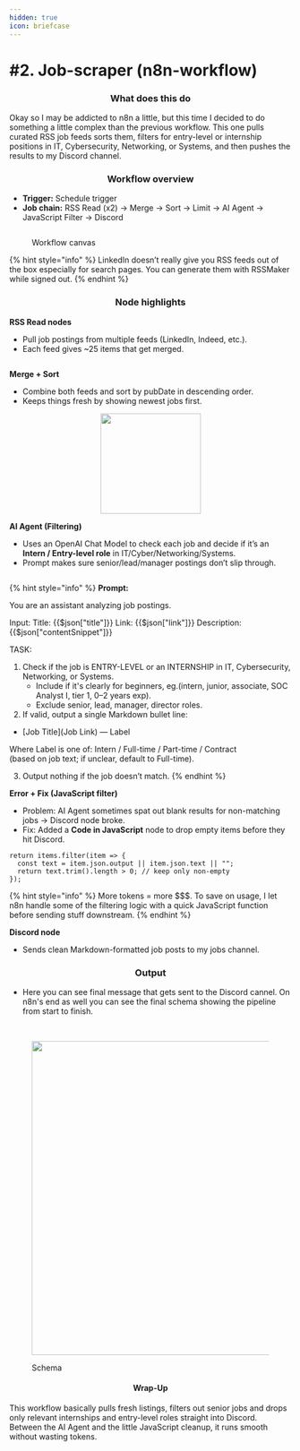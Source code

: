 ```yaml
---
hidden: true
icon: briefcase
---
```


# #2. Job-scraper (n8n-workflow)

<h3 align="center">What does this do</h3>

Okay so I may be addicted to n8n a little, but this time I decided to do something a little complex than the previous workflow. This one pulls curated RSS job feeds sorts them, filters for entry-level or internship positions in IT, Cybersecurity, Networking, or Systems, and then pushes the results to my Discord channel.



<h3 align="center">Workflow overview</h3>

* **Trigger:** Schedule trigger
* **Job chain:** RSS Read (x2) → Merge → Sort → Limit → AI Agent → JavaScript Filter → Discord

<figure><img src="../../.gitbook/assets/4e1c88bc-db7d-4252-9c73-ef5b437c9b9e.png" alt=""><figcaption><p>Workflow canvas</p></figcaption></figure>

{% hint style="info" %}
LinkedIn doesn’t really give you RSS feeds out of the box especially for search pages. You can generate them with RSSMaker while signed out.
{% endhint %}



<h3 align="center">Node highlights</h3>

**RSS Read nodes**

* Pull job postings from multiple feeds (LinkedIn, Indeed, etc.).
* Each feed gives \~25 items that get merged.

<figure><img src="../../.gitbook/assets/f18c1fd8-a669-4886-b200-848902df0d05.png" alt=""><figcaption></figcaption></figure>

**Merge + Sort**

* Combine both feeds and sort by pubDate in descending order.
* Keeps things fresh by showing newest jobs first.

<div align="center" data-full-width="true"><figure><img src="../../.gitbook/assets/3f333013-7822-49ce-857b-baab466c0390.png" alt="" width="179"><figcaption></figcaption></figure></div>

**AI Agent (Filtering)**

* Uses an OpenAI Chat Model to check each job and decide if it’s an **Intern / Entry-level role** in IT/Cyber/Networking/Systems.
* Prompt makes sure senior/lead/manager postings don’t slip through.

<figure><img src="../../.gitbook/assets/229b8814-b722-4015-94d3-00c9da411add (1).png" alt=""><figcaption></figcaption></figure>

{% hint style="info" %}
**Prompt:**&#x20;

You are an assistant analyzing job postings.

Input: Title: \{{$json\["title"]\}} Link: \{{$json\["link"]\}} Description: \{{$json\["contentSnippet"]\}}

TASK:

1. Check if the job is ENTRY-LEVEL or an INTERNSHIP in IT, Cybersecurity, Networking, or Systems.
   * Include if it's clearly for beginners, eg.(intern, junior, associate, SOC Analyst I, tier 1, 0–2 years exp).
   * Exclude senior, lead, manager, director roles.
2. If valid, output a single Markdown bullet line:

* \[Job Title]\(Job Link) — Label

Where Label is one of: Intern / Full-time / Part-time / Contract\
(based on job text; if unclear, default to Full-time).

3. Output nothing if the job doesn’t match.
{% endhint %}

**Error + Fix (JavaScript filter)**

* Problem: AI Agent sometimes spat out blank results for non-matching jobs → Discord node broke.
* Fix: Added a **Code in JavaScript** node to drop empty items before they hit Discord.

```
return items.filter(item => {
  const text = item.json.output || item.json.text || "";
  return text.trim().length > 0; // keep only non-empty
});
```

{% hint style="info" %}
More tokens = more \$$$. To save on usage, I let n8n handle some of the filtering logic with a quick JavaScript function before sending stuff downstream.
{% endhint %}

**Discord node**

* Sends clean Markdown-formatted job posts to my jobs channel.



<h3 align="center">Output</h3>

* Here you can see final message that gets sent to the Discord cannel. On n8n's end as well you can see the final schema showing the pipeline from start to finish.&#x20;

<p align="center"> <img src="../../.gitbook/assets/image.png" alt=""> <img src="../../.gitbook/assets/FF90F71C-6F99-4D9E-BF00-39F34A7B13C8 (1).jpeg" alt=""></p>

<figure><img src="../../.gitbook/assets/Screenshot 2025-09-16 174625.png" alt="" width="561"><figcaption><p>Schema</p></figcaption></figure>

<h4 align="center">Wrap-Up</h4>

This workflow basically pulls fresh listings, filters out senior jobs and drops only relevant internships and entry-level roles straight into Discord. Between the AI Agent and the little JavaScript cleanup, it runs smooth without wasting tokens.&#x20;

